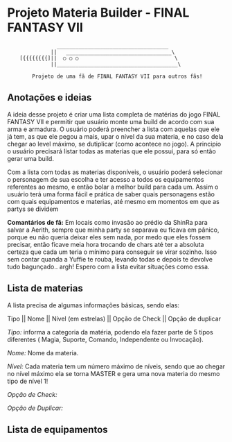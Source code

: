 # Projeto Materia Builder - FINAL FANTASY VII 
 
            
                    ____________________________________
                  ||   __________________________________\
        [{{{{{{{{]||  ○ ○ ○                               \
                  ||_______________________________________\
 
            Projeto de uma fã de FINAL FANTASY VII para outros fãs!
   

## Anotações e ideias 

A ideia desse projeto é criar uma lista completa de matérias do jogo FINAL FANTASY VII e permitir que usuário monte uma build de acordo com sua arma e armadura.
O usuário poderá preencher a lista com aquelas que ele já tem, as que ele pegou a mais, upar o nível da sua materia, e no caso dela chegar ao level máximo, se dutiplicar (como acontece no jogo).
A principio o usuário precisará listar todas as materias que ele possui, para só então gerar uma build.

Com a lista com todas as materias disponíveis, o usuário poderá selecionar o personagem de sua escolha e ter acesso a todos os equipamentos referentes ao mesmo, e então bolar a melhor build para cada um.
Assim o usuário terá uma forma fácil e prática de saber quais personagens estão com quais equipamentos e materias, até mesmo em momentos em que as partys se dividem

**Comantários de fã:** Em locais como invasão ao prédio da ShinRa para salvar a Aerith, sempre que minha party se separava eu ficava em pânico, porque eu não queria deixar eles sem nada, por medo que eles fossem precisar, então ficave meia hora trocando de chars até ter a absoluta certeza que cada um teria o mínimo para conseguir se virar sozinho. Isso sem contar quanda a Yuffie te rouba, levando todas e depois te devolve tudo bagunçado.. argh!
Espero com a lista evitar situações como essa.



## Lista de materias
A lista precisa de algumas informações básicas, sendo elas:

Tipo || Nome || Nível (em estrelas) || Opção de Check || Opção de duplicar

*Tipo:* informa a categoria da matéria, podendo ela fazer parte de 5 tipos diferentes ( Magia, Suporte, Comando, Independente ou Invocação).

*Nome:* Nome da materia.

*Nível:* Cada materia tem um número máximo de níveis, sendo que ao chegar no nível máximo ela se torna MASTER e gera uma nova materia do mesmo tipo de nível 1!

*Opção de Check:*

*Opção de Duplicar:*



## Lista de equipamentos